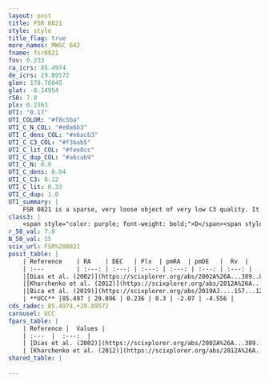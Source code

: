 ```yaml
---
layout: post
title: FSR 0821
style: style
title_flag: true
more_names: MWSC 642
fname: fsr0821
fov: 0.233
ra_icrs: 85.4974
de_icrs: 29.89572
glon: 178.76045
glat: -0.14954
r50: 7.0
plx: 0.2363
UTI: "0.17"
UTI_COLOR: "#f8c5ba"
UTI_C_N_COL: "#e0a6b3"
UTI_C_dens_COL: "#e6acb3"
UTI_C_C3_COL: "#f3bab5"
UTI_C_lit_COL: "#fee8cc"
UTI_C_dup_COL: "#a6cab9"
UTI_C_N: 0.0
UTI_C_dens: 0.04
UTI_C_C3: 0.12
UTI_C_lit: 0.33
UTI_C_dup: 1.0
UTI_summary: |
    FSR 0821 is a sparse, very loose object of very low C3 quality. It is poorly studied in the literature, with no articles listed in the last 6 years.<br><br><span style="color: #99180f; font-weight: bold;">Warning: </span>contains less than 25 stars with <i>P>0.5</i> estimated.
class3: |
    <span style="color: purple; font-weight: bold;">D</span><span style="color: red; font-weight: bold;">C</span>
r_50_val: 7.0
N_50_val: 15
scix_url: FSR%200821
posit_table: |
    | Reference    | RA    | DEC   | Plx  | pmRA  | pmDE   |  Rv  |
    | :---         | :---: | :---: | :---: | :---: | :---: | :---: |
    |[Dias et al. (2002)](https://scixplorer.org/abs/2002A%26A...389..871D) | 85.471 | 29.905 | -- | -0.15 | -2.41 | -- |
    |[Kharchenko et al. (2012)](https://scixplorer.org/abs/2012A%26A...543A.156K) | 85.47 | 29.92 | -- | 1.21 | -4.02 | -- |
    |[Bica et al. (2019)](https://scixplorer.org/abs/2019AJ....157...12B) | 85.476 | 29.906 | -- | -- | -- | -- |
    | **UCC** |85.497 | 29.896 | 0.236 | 0.3 | -2.07 | -4.556 | 
cds_radec: 85.4974,+29.89572
carousel: UCC
fpars_table: |
    | Reference |  Values |
    | :---  |  :---:  |
    | [Dias et al. (2002)](https://scixplorer.org/abs/2002A%26A...389..871D) | `E(B-V)=0.562, Dist=1213.0, Age=9.1, [Fe/H]=-0.21` |
    | [Kharchenko et al. (2012)](https://scixplorer.org/abs/2012A%26A...543A.156K) | `e_bv=0.562, distance=1213, log_age=9.1` |
shared_table: |
    
---
```

